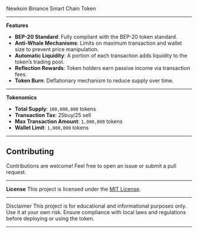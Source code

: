 Newkoin Binance Smart Chain Token



---

**Features**
- **BEP-20 Standard**: Fully compliant with the BEP-20 token standard.
- **Anti-Whale Mechanisms**: Limits on maximum transaction and wallet size to prevent price manipulation.
- **Automatic Liquidity**: A portion of each transaction adds liquidity to the token’s trading pool.
- **Reflection Rewards**: Token holders earn passive income via transaction fees.
- **Token Burn**: Deflationary mechanism to reduce supply over time.

---

**Tokenomics**
- **Total Supply**: `100,000,000` tokens
- **Transaction Tax**: 25buy/25 sell
- **Max Transaction Amount**: `1,000,000` tokens
- **Wallet Limit**: `1,000,000` tokens

---



## **Contributing**
Contributions are welcome! Feel free to open an issue or submit a pull request.

---

 **License**
This project is licensed under the [MIT License](LICENSE).

---

Disclaimer
This project is for educational and informational purposes only. Use it at your own risk. Ensure compliance with local laws and regulations before deploying or using the token.

---


